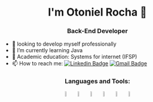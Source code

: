 <strong><h1 align="center">I'm Otoniel Rocha 👋</h1></strong>
<h3 align="center">Back-End Developer</h3>

- 🔭 looking to develop myself professionally
- 🌱 I’m currently learning Java
- 📖 Academic education: Systems for internet (IFSP)
- 📫 How to reach me:
[![Linkedin Badge](https://img.shields.io/badge/-LinkedIn-blue?style=flat-square&logo=Linkedin&logoColor=white&link=https://www.linkedin.com/in/otoniel-rocha-51379b228/)](https://www.linkedin.com/in/otoniel-rocha-51379b228/)
[![Gmail Badge](https://img.shields.io/badge/-Gmail-c14438?style=flat-square&logo=Gmail&logoColor=white&link=mailto:oton.rocha84@gmail.com)](mailto:oton.rocha84@gmail.com)
<h3 align="center">Languages and Tools:</h3>

<p align="center">
<img src="https://cdn.jsdelivr.net/gh/devicons/devicon/icons/java/java-original.svg" width="6%" align="center"/>
<img src="https://cdn.jsdelivr.net/gh/devicons/devicon/icons/python/python-original.svg" width="6%" align="center"/>
<img src="https://cdn.jsdelivr.net/gh/devicons/devicon/icons/c/c-original.svg" width="6%" align="center"/>
<img src="https://cdn.jsdelivr.net/gh/devicons/devicon/icons/html5/html5-original.svg" width="6%" align="center"/>
<img src="https://cdn.jsdelivr.net/gh/devicons/devicon/icons/css3/css3-original.svg" width="6%" align="center"/>
<img src="https://cdn.jsdelivr.net/gh/devicons/devicon/icons/javascript/javascript-original.svg" width="6%" align="center"/>
</p>
          
